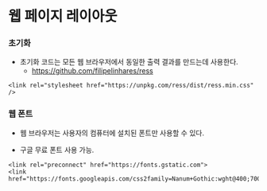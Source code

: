 # 웹 페이지 레이아웃

### 초기화

- 초기화 코드는 모든 웹 브라우저에서 동일한 출력 결과를 만드는데 사용한다.
  - https://github.com/filipelinhares/ress

```
<link rel="stylesheet href="https://unpkg.com/ress/dist/ress.min.css" />
```



### 웹 폰트

- 웹 브라우저는 사용자의 컴퓨터에 설치된 폰트만 사용할 수 있다.

- 구글 무료 폰트 사용 가능.

```
<link rel="preconnect" href="https://fonts.gstatic.com">
<link href="https://fonts.googleapis.com/css2family=Nanum+Gothic:wght@400;700;800&family=Nanum+Pen+Script&display=swap"rel="stylesheet">
```

